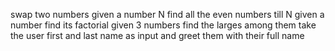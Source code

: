 swap two numbers
given a number N find all the even numbers till N
given a number find its factorial
given 3 numbers find the larges among them
take the user first and last name as input and greet them with their full name 
